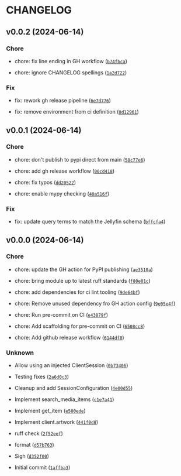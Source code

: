 # CHANGELOG



## v0.0.2 (2024-06-14)

### Chore

* chore: fix line ending in GH workflow ([`b74fbca`](https://github.com/Jc2k/aiojellyfin/commit/b74fbca2b905c8e74f82dfbed34799428749cb8c))

* chore: ignore CHANGELOG spellings ([`1a2d722`](https://github.com/Jc2k/aiojellyfin/commit/1a2d72255188f59dc8220ae375fcdab66e902aa3))

### Fix

* fix: rework gh release pipeline ([`6e7d776`](https://github.com/Jc2k/aiojellyfin/commit/6e7d7768d6c851f5362175156485435dce8cdc8e))

* fix: remove environment from ci definition ([`0d12961`](https://github.com/Jc2k/aiojellyfin/commit/0d129613ff657dd3d7db17e77d22b8393354e2e2))


## v0.0.1 (2024-06-14)

### Chore

* chore: don&#39;t publish to pypi direct from main ([`58c77e6`](https://github.com/Jc2k/aiojellyfin/commit/58c77e66fd4d29a8e5a82faf715ae6d7ebe2e347))

* chore: add gh release workflow ([`00cd418`](https://github.com/Jc2k/aiojellyfin/commit/00cd4189937a10cbd9a48c8a421594f5144e1ade))

* chore: fix typos ([`dd20522`](https://github.com/Jc2k/aiojellyfin/commit/dd20522432672de9337f57c89b92f384325c2632))

* chore: enable mypy checking ([`40a516f`](https://github.com/Jc2k/aiojellyfin/commit/40a516ffaecb32e63d311b613b0d8234cf0daa16))

### Fix

* fix: update query terms to match the Jellyfin schema ([`bffcfa4`](https://github.com/Jc2k/aiojellyfin/commit/bffcfa450ea13c9d6c6923d7a04421f3872f3832))


## v0.0.0 (2024-06-14)

### Chore

* chore: update the GH action for PyPI publishing ([`ae3510a`](https://github.com/Jc2k/aiojellyfin/commit/ae3510ad484efde9d56fad9a432673701c490e00))

* chore: bring module up to latest ruff standards ([`f80e01c`](https://github.com/Jc2k/aiojellyfin/commit/f80e01c335cd1d45e1d95d80587b93f04b470d58))

* chore: add dependencies for ci lint tooling ([`9de64bf`](https://github.com/Jc2k/aiojellyfin/commit/9de64bfa39778db763c2cf6bb2e3f959f0778b9b))

* chore: Remove unused dependency fro GH action config ([`9e05e4f`](https://github.com/Jc2k/aiojellyfin/commit/9e05e4f6246a6614e68f52569bacdc982d198fb7))

* chore: Run pre-commit on CI ([`e43879f`](https://github.com/Jc2k/aiojellyfin/commit/e43879fac1f0532f6eb8267e4208b8e74c5cc835))

* chore: Add scaffolding for pre-commit on CI ([`6508cc8`](https://github.com/Jc2k/aiojellyfin/commit/6508cc894078c148611d4d76c4139db4f06b21a4))

* chore: Add github release workflow ([`6144df8`](https://github.com/Jc2k/aiojellyfin/commit/6144df89ac4c6c90a7c8e5298372def9645441a7))

### Unknown

* Allow using an injected ClientSession ([`0b73406`](https://github.com/Jc2k/aiojellyfin/commit/0b73406370dfda7e99b237a53adab067c07c46c8))

* Testing fixes ([`2a6d0c3`](https://github.com/Jc2k/aiojellyfin/commit/2a6d0c3d5132df7c35900fcc5524dd5b982de02b))

* Cleanup and add SessionConfiguration ([`4e00d55`](https://github.com/Jc2k/aiojellyfin/commit/4e00d5589f6209238cec66ea9dda511e0797ba20))

* Implement search_media_items ([`c1e7a41`](https://github.com/Jc2k/aiojellyfin/commit/c1e7a41cd6f4251e3cf327bf0663dffe8b58daee))

* Implement get_item ([`e500ede`](https://github.com/Jc2k/aiojellyfin/commit/e500ede1168650939e6a76c598f8ccdbbacf97b6))

* Implement client.artwork ([`441f0d8`](https://github.com/Jc2k/aiojellyfin/commit/441f0d8f2f6402d8684b247fd7e2372f052a771e))

* ruff check ([`2f52eef`](https://github.com/Jc2k/aiojellyfin/commit/2f52eef6e94a2ee56c4bcb3d15efd25dbd9f94a6))

* format ([`d57b763`](https://github.com/Jc2k/aiojellyfin/commit/d57b763717e581d9f5488a8eebf64b59eac9701c))

* Sigh ([`d352f00`](https://github.com/Jc2k/aiojellyfin/commit/d352f00218904c0a5f5ed52c15d27442c00ea023))

* Initial commit ([`1affba3`](https://github.com/Jc2k/aiojellyfin/commit/1affba374afada28b6848ddc9f17fb82bf625a0b))
